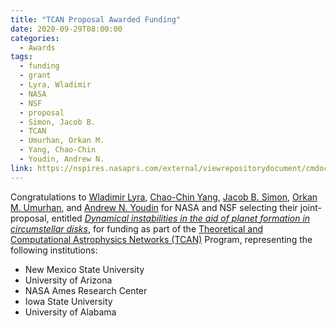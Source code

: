 ```yaml
---
title: "TCAN Proposal Awarded Funding"
date: 2020-09-29T08:00:00
categories:
  - Awards
tags:
  - funding
  - grant
  - Lyra, Wladimir
  - NASA
  - NSF
  - proposal
  - Simon, Jacob B.
  - TCAN
  - Umurhan, Orkan M.
  - Yang, Chao-Chin
  - Youdin, Andrew N.
link: https://nspires.nasaprs.com/external/viewrepositorydocument/cmdocumentid=785639/solicitationId=%7B75A88A95-02DD-354D-6FEB-A19886A1C29F%7D/viewSolicitationDocument=1/TCAN20%20Abstract.pdf
---
```


Congratulations to [Wladimir Lyra](/team/lyra-wladimir), [Chao-Chin Yang](/team/yang-chao-chin), [Jacob B. Simon](/team/simon-jacob), [Orkan M. Umurhan](/team/umurhan-orkan), and [Andrew N. Youdin](/team/youdin-andrew) for NASA and NSF selecting their joint-proposal, entitled [_Dynamical instabilities in the aid of planet formation in circumstellar disks_](https://nspires.nasaprs.com/external/viewrepositorydocument/cmdocumentid=785639/solicitationId=%7B75A88A95-02DD-354D-6FEB-A19886A1C29F%7D/viewSolicitationDocument=1/TCAN20%20Abstract.pdf), for funding as part of the [Theoretical and Computational Astrophysics Networks (TCAN)](https://nspires.nasaprs.com/external/solicitations/summary.do?solId=%7b75A88A95-02DD-354D-6FEB-A19886A1C29F%7d&path=&method=init) Program, representing the following institutions:
- New Mexico State University
- University of Arizona
- NASA Ames Research Center
- Iowa State University
- University of Alabama
